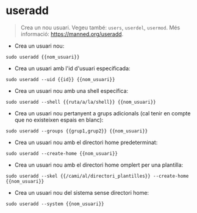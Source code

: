 # useradd

> Crea un nou usuari.
> Vegeu també: `users`, `userdel`, `usermod`.
> Més informació: <https://manned.org/useradd>.

- Crea un usuari nou:

`sudo useradd {{nom_usuari}}`

- Crea un usuari amb l'id d'usuari especificada:

`sudo useradd --uid {{id}} {{nom_usuari}}`

- Crea un usuari nou amb una shell específica:

`sudo useradd --shell {{ruta/a/la/shell}} {{nom_usuari}}`

- Crea un usuari nou pertanyent a grups adicionals (cal tenir en compte que no existeixen espais en blanc):

`sudo useradd --groups {{grup1,grup2}} {{nom_usuari}}`

- Crea un usuari nou amb el directori home predeterminat:

`sudo useradd --create-home {{nom_usuari}}`

- Crea un usuari nou amb el directori home omplert per una plantilla:

`sudo useradd --skel {{/cami/al/directori_plantilles}} --create-home {{nom_usuari}}`

- Crea un usuari nou del sistema sense directori home:

`sudo useradd --system {{nom_usuari}}`
